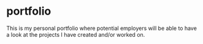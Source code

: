 # portfolio
This is my personal portfolio where potential employers will be able to have a look at the projects I have created and/or worked on. 

